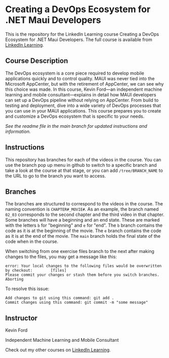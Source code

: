 # Creating a DevOps Ecosystem for .NET Maui Developers
This is the repository for the LinkedIn Learning course Creating a DevOps Ecosystem for .NET Maui Developers. The full course is available from [LinkedIn Learning][lil-course-url].

## Course Description

The DevOps ecosystem is a core piece required to develop mobile applications quickly and to control quality. MAUI was never tied into the Microsoft AppCenter, but with the retirement of AppCenter, we can see why this choice was made. In this course, Kevin Ford—an independent machine learning and mobile consultant—explains in detail how MAUI developers can set up a DevOps pipeline without relying on AppCenter. From build to testing and deployment, dive into a wide variety of DevOps processes that you can use in your MAUI applications. This course prepares you to create and customize a DevOps ecosystem that is specific to your needs.

_See the readme file in the main branch for updated instructions and information._
## Instructions
This repository has branches for each of the videos in the course. You can use the branch pop up menu in github to switch to a specific branch and take a look at the course at that stage, or you can add `/tree/BRANCH_NAME` to the URL to go to the branch you want to access.

## Branches
The branches are structured to correspond to the videos in the course. The naming convention is `CHAPTER#_MOVIE#`. As an example, the branch named `02_03` corresponds to the second chapter and the third video in that chapter. 
Some branches will have a beginning and an end state. These are marked with the letters `b` for "beginning" and `e` for "end". The `b` branch contains the code as it is at the beginning of the movie. The `e` branch contains the code as it is at the end of the movie. The `main` branch holds the final state of the code when in the course.

When switching from one exercise files branch to the next after making changes to the files, you may get a message like this:

    error: Your local changes to the following files would be overwritten by checkout:        [files]
    Please commit your changes or stash them before you switch branches.
    Aborting

To resolve this issue:
	
    Add changes to git using this command: git add .
	Commit changes using this command: git commit -m "some message"

## Instructor

Kevin Ford

Independent Machine Learning and Mobile Consultant

                            

Check out my other courses on [LinkedIn Learning](https://www.linkedin.com/learning/instructors/kevin-ford?u=104).


[0]: # (Replace these placeholder URLs with actual course URLs)

[lil-course-url]: https://www.linkedin.com/learning/creating-a-devops-ecosystem-for-dot-net-maui-developers
[lil-thumbnail-url]: https://media.licdn.com/dms/image/v2/D4E0DAQFcn4vpWW5yOw/learning-public-crop_675_1200/B4EZh8JPNCHIAY-/0/1754429453833?e=2147483647&v=beta&t=5H1vmrEraFONW76A_gstST6nyQ7mDPOfdINNTkouH8g

